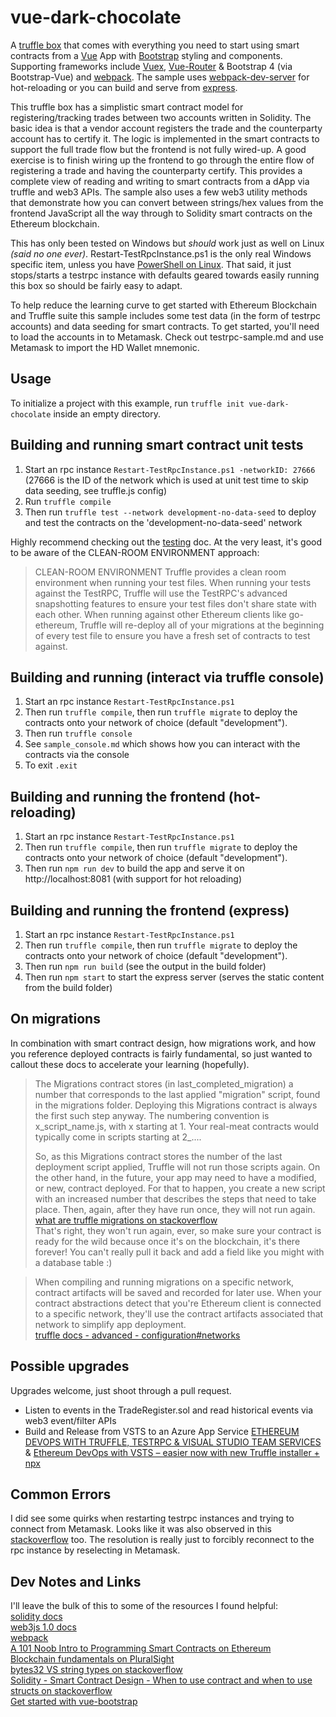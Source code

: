 # vue-dark-chocolate
A [truffle box](http://truffleframework.com/boxes/) that comes with everything you need to start using smart contracts from a [Vue](https://vuejs.org/) App with [Bootstrap](http://getbootstrap.com/) styling and components. Supporting frameworks include [Vuex](https://vuex.vuejs.org/en/intro.html), [Vue-Router](https://router.vuejs.org/en/) & Bootstrap 4 (via Bootstrap-Vue) and [webpack](https://webpack.js.org/). The sample uses [webpack-dev-server](https://webpack.github.io/docs/webpack-dev-server.html) for hot-reloading or you can build and serve from [express](https://expressjs.com/). 

This truffle box has a simplistic smart contract model for registering/tracking trades between two accounts written in Solidity. The basic idea is that a vendor account registers the trade and the counterparty account has to certify it. The logic is implemented in the smart contracts to support the full trade flow but the frontend is not fully wired-up. A good exercise is to finish wiring up the frontend to go through the entire flow of registering a trade and having the counterparty certify. This provides a complete view of reading and writing to smart contracts from a dApp via truffle and web3 APIs. The sample also uses a few web3 utility methods that demonstrate how you can convert between strings/hex values from the frontend JavaScript all the way through to Solidity smart contracts on the Ethereum blockchain.

This has only been tested on Windows but _should_ work just as well on Linux _(said no one ever)_. Restart-TestRpcInstance.ps1 is the only real Windows specific item, unless you have [PowerShell on Linux](https://azure.microsoft.com/en-au/blog/powershell-is-open-sourced-and-is-available-on-linux/). That said, it just stops/starts a testrpc instance with defaults geared towards easily running this box so should be fairly easy to adapt.

To help reduce the learning curve to get started with Ethereum Blockchain and Truffle suite this sample includes some test data (in the form of testrpc accounts) and data seeding for smart contracts. To get started, you'll need to load the accounts in to Metamask. Check out testrpc-sample.md and use Metamask to import the HD Wallet mnemonic.

## Usage

To initialize a project with this example, run `truffle init vue-dark-chocolate` inside an empty directory.

## Building and running smart contract unit tests
1. Start an rpc instance `Restart-TestRpcInstance.ps1 -networkID: 27666` (27666 is the ID of the network which is used at unit test time to skip data seeding, see truffle.js config)
1. Run `truffle compile`
1. Then run `truffle test --network development-no-data-seed` to deploy and test the contracts on the 'development-no-data-seed' network

Highly recommend checking out the [testing](http://truffleframework.com/docs/getting_started/testing) doc. At the very least, it's good to be aware of the CLEAN-ROOM ENVIRONMENT approach:
>CLEAN-ROOM ENVIRONMENT
>Truffle provides a clean room environment when running your test files. When running your tests against the TestRPC, Truffle will use the TestRPC's advanced snapshotting features to ensure your test files don't share state with each other. When running against other Ethereum clients like go-ethereum, Truffle will re-deploy all of your migrations at the beginning of every test file to ensure you have a fresh set of contracts to test against.

## Building and running (interact via truffle console)
1. Start an rpc instance `Restart-TestRpcInstance.ps1`
1. Then run `truffle compile`, then run `truffle migrate` to deploy the contracts onto your network of choice (default "development").
1. Then run `truffle console`
1. See `sample_console.md` which shows how you can interact with the contracts via the console
1. To exit `.exit`

## Building and running the frontend (hot-reloading)
1. Start an rpc instance `Restart-TestRpcInstance.ps1`
1. Then run `truffle compile`, then run `truffle migrate` to deploy the contracts onto your network of choice (default "development").
1. Then run `npm run dev` to build the app and serve it on http://localhost:8081 (with support for hot reloading)

## Building and running the frontend (express)
1. Start an rpc instance `Restart-TestRpcInstance.ps1`
1. Then run `truffle compile`, then run `truffle migrate` to deploy the contracts onto your network of choice (default "development").
1. Then run `npm run build` (see the output in the build folder)
1. Then run `npm start` to start the express server (serves the static content from the build folder)

## On migrations
In combination with smart contract design, how migrations work, and how you reference deployed contracts is fairly fundamental, so just wanted to callout these docs to accelerate your learning (hopefully).

>The Migrations contract stores (in last_completed_migration) a number that corresponds to the last applied "migration" script, found in the migrations folder. Deploying this Migrations contract is always the first such step anyway. The numbering convention is x_script_name.js, with x starting at 1. Your real-meat contracts would typically come in scripts starting at 2_....
>
>So, as this Migrations contract stores the number of the last deployment script applied, Truffle will not run those scripts again. On the other hand, in the future, your app may need to have a modified, or new, contract deployed. For that to happen, you create a new script with an increased number that describes the steps that need to take place. Then, again, after they have run once, they will not run again.<br>
[what are truffle migrations on stackoverflow](https://ethereum.stackexchange.com/questions/8299/what-are-truffle-migrations)<br>
That's right, they won't run again, ever, so make sure your contract is ready for the wild because once it's on the blockchain, it's there forever! You can't really pull it back and add a field like you might with a database table :)<br>

> When compiling and running migrations on a specific network, contract artifacts will be saved and recorded for later use. 
> When your contract abstractions detect that you're Ethereum client is connected to a specific network, they'll use the contract artifacts associated that network to simplify app deployment. <br>
[truffle docs - advanced - configuration#networks](http://truffleframework.com/docs/advanced/configuration#networks)<br>

## Possible upgrades
Upgrades welcome, just shoot through a pull request.

* Listen to events in the TradeRegister.sol and read historical events via web3 event/filter APIs
* Build and Release from VSTS to an Azure App Service [ETHEREUM DEVOPS WITH TRUFFLE, TESTRPC & VISUAL STUDIO TEAM SERVICES](http://truffleframework.com/tutorials/ethereum-devops-truffle-testrpc-vsts) & [Ethereum DevOps with VSTS – easier now with new Truffle installer + npx](https://davidburela.wordpress.com/2017/09/06/ethereum-devops-with-vsts-easier-now-with-new-truffle-installer-npx/)

## Common Errors
I did see some quirks when restarting testrpc instances and trying to connect from Metamask. Looks like it was also observed in this [stackoverflow]() too. The resolution is really just to forcibly reconnect to the rpc instance by reselecting in Metamask.

## Dev Notes and Links

I'll leave the bulk of this to some of the resources I found helpful:<br/>
[solidity docs](http://solidity.readthedocs.io)<br/>
[web3js 1.0 docs](https://web3js.readthedocs.io/en/1.0/)<br/>
[webpack](https://webpack.js.org/)</br>
[A 101 Noob Intro to Programming Smart Contracts on Ethereum](https://medium.com/@ConsenSys/a-101-noob-intro-to-programming-smart-contracts-on-ethereum-695d15c1dab4)</br>
[Blockchain fundamentals on PluralSight](https://www.pluralsight.com/courses/blockchain-fundamentals)</br>
[bytes32 VS string types on stackoverflow](https://ethereum.stackexchange.com/questions/11556/use-string-type-or-bytes32)</br>
[Solidity - Smart Contract Design - When to use contract and when to use structs on stackoverflow](https://ethereum.stackexchange.com/questions/8615/child-contract-vs-struct)</br>
[Get started with vue-bootstrap](https://medium.com/@BMatt92656920/getting-started-with-vue-webpack-bootstrap-fb69b24e6f3d)</br>
